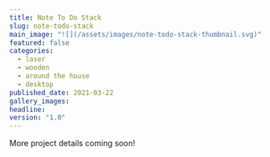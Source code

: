 ```yaml
---
title: Note To Do Stack
slug: note-todo-stack
main_image: "![](/assets/images/note-todo-stack-thumbnail.svg)"
featured: false
categories:
  - laser
  - wooden
  - around the house
  - desktop
published_date: 2021-03-22
gallery_images: 
headline: 
version: "1.0"
---
```


More project details coming soon!